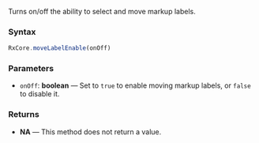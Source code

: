 Turns on/off the ability to select and move markup labels.

### Syntax

```typescript
RxCore.moveLabelEnable(onOff)
```

### Parameters

- `onOff`: **boolean** — Set to `true` to enable moving markup labels, or `false` to disable it.

### Returns

- **NA** — This method does not return a value.